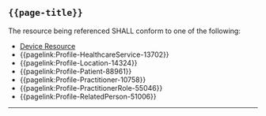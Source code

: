 ## <code>{{page-title}}</code>

The resource being referenced SHALL conform to one of the following:

- <a href="https://hl7.org/fhir/R4/Device.html">Device Resource</a>
- {{pagelink:Profile-HealthcareService-13702}}
- {{pagelink:Profile-Location-14324}}
- {{pagelink:Profile-Patient-88961}}
- {{pagelink:Profile-Practitioner-10758}}
- {{pagelink:Profile-PractitionerRole-55046}}
- {{pagelink:Profile-RelatedPerson-51006}}

---
